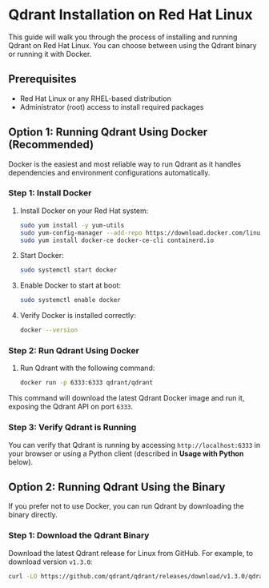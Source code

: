 # Qdrant Installation on Red Hat Linux

This guide will walk you through the process of installing and running Qdrant on Red Hat Linux. You can choose between using the Qdrant binary or running it with Docker. 

## Prerequisites

- Red Hat Linux or any RHEL-based distribution
- Administrator (root) access to install required packages

## Option 1: Running Qdrant Using Docker (Recommended)

Docker is the easiest and most reliable way to run Qdrant as it handles dependencies and environment configurations automatically.


### Step 1: Install Docker

1. Install Docker on your Red Hat system:

    ```bash
    sudo yum install -y yum-utils
    sudo yum-config-manager --add-repo https://download.docker.com/linux/centos/docker-ce.repo
    sudo yum install docker-ce docker-ce-cli containerd.io
    ```

2. Start Docker:

    ```bash
    sudo systemctl start docker
    ```

3. Enable Docker to start at boot:

    ```bash
    sudo systemctl enable docker
    ```

4. Verify Docker is installed correctly:

    ```bash
    docker --version
    ```

### Step 2: Run Qdrant Using Docker

1. Run Qdrant with the following command:

    ```bash
    docker run -p 6333:6333 qdrant/qdrant
    ```

This command will download the latest Qdrant Docker image and run it, exposing the Qdrant API on port `6333`.

### Step 3: Verify Qdrant is Running

You can verify that Qdrant is running by accessing `http://localhost:6333` in your browser or using a Python client (described in **Usage with Python** below).





## Option 2: Running Qdrant Using the Binary

If you prefer not to use Docker, you can run Qdrant by downloading the binary directly.

### Step 1: Download the Qdrant Binary

Download the latest Qdrant release for Linux from GitHub. For example, to download version `v1.3.0`:

```bash
curl -LO https://github.com/qdrant/qdrant/releases/download/v1.3.0/qdrant-linux-x86_64



